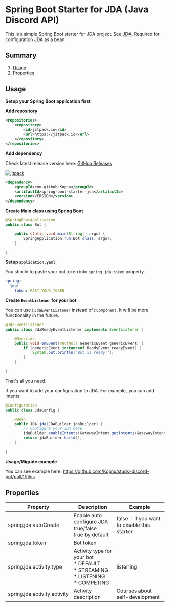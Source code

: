 [jitpack]: https://img.shields.io/jitpack/v/github/Kopnu/spring-boot-starter-jda
# Spring Boot Starter for JDA (Java Discord API)

This is a simple Spring Boot starter for JDA project. See [JDA](https://github.com/DV8FromTheWorld/JDA).
Required for configuration JDA as a bean.

## Summary

1. [Usage](#Usage)
2. [Properties](#Properties)

## Usage

**Setup your Spring Boot application first**

**Add repository**

```xml
<repositories>
    <repository>
        <id>jitpack.io</id>
        <url>https://jitpack.io</url>
    </repository>
</repositories>
```

**Add dependency**

Check latest release version here: [GitHub Releases](https://github.com/Kopnu/spring-boot-starter-jda/releases)

[ ![jitpack][] ](https://jitpack.io/#Kopnu/spring-boot-starter-jda)

```xml
<dependency>
    <groupId>com.github.Kopnu</groupId>
    <artifactId>spring-boot-starter-jda</artifactId>
    <version>VERSION</version>
</dependency>
```

**Create Main class using Spring Boot**
```java
@SpringBootApplication
public class Bot {

    public static void main(String[] args) {
        SpringApplication.run(Bot.class, args);
    }

}
```
**Setup `application.yaml`**

You should to paste your bot token into `spring.jda.token` property.

```yaml
spring:
  jda:
    token: PAST_YOUR_TOKEN
```

**Create `EventListener` for your bot**

You can use `@JdaEventListener` instead of `@Component`. It will be more functionality in the future.

```java
@JdaEventListener
public class JdaReadyEventListener implements EventListener {

    @Override
    public void onEvent(@NotNull GenericEvent genericEvent) {
        if (genericEvent instanceof ReadyEvent readyEvent) {
            System.out.println("Bot is ready!");
        }
    }

}
```

That's all you need.

If you want to add your configuration to JDA. For example, you can add intents: 

```java
@Configuration
public class JdaConfig {

    @Bean
    public JDA jda(JDABuilder jdaBuilder) {
        // Configure your JDA here
        jdaBuilder.enableIntents(GatewayIntent.getIntents(GatewayIntent.ALL_INTENTS));
        return jdaBuilder.build();
    }

}
```

**Usage/Migrate example** 

You can see example here: https://github.com/Kopnu/study-discord-bot/pull/1/files

## Properties

|Property|Description|Example|
|----------------------------|-----------------------|-----------------------|
|spring.jda.autoCreate       | Enable auto configure JDA<br/>true/false<br/>true by default|false - if you want to disable this starter|
|spring.jda.token            | Bot token | |
|spring.jda.activity.type    | Activity type for your bot<br/>* DEFAULT<br/>* STREAMING<br/>* LISTENING<br/>* COMPETING|listening|
|spring.jda.activity.activity| Activity description |Courses about self-development|

